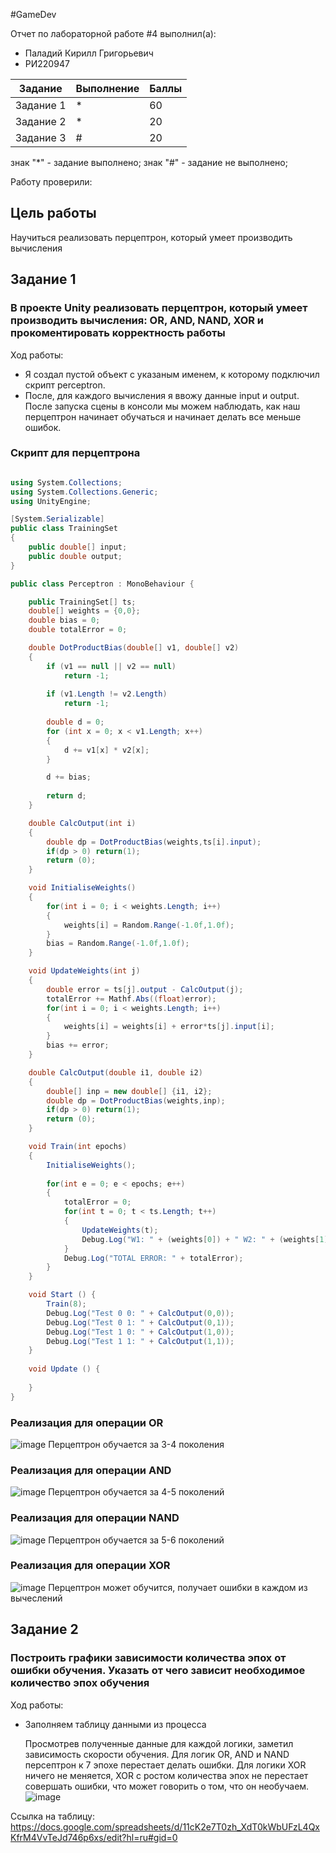 #GameDev

Отчет по лабораторной работе #4 выполнил(а):
- Паладий Кирилл Григорьевич
- РИ220947

| Задание | Выполнение | Баллы |
| ------ | ------ | ------ |
| Задание 1 | * | 60 |
| Задание 2 | * | 20 |
| Задание 3 | # | 20 |

знак "*" - задание выполнено; знак "#" - задание не выполнено;

Работу проверили:

## Цель работы
Научиться реализовать перцептрон, который умеет производить вычисления

## Задание 1
### В проекте Unity реализовать перцептрон, который умеет производить вычисления: OR, AND, NAND, XOR и прокоментировать корректность работы

Ход работы:
- Я создал пустой объект с указаным именем, к которому подключил скрипт perceptron. 
- После, для каждого вычисления я ввожу данные input и output. После запуска сцены в консоли мы можем наблюдать, как наш перцептрон начинает обучаться и начинает делать все меньше ошибок.

### Скрипт для перцептрона 
```C#

using System.Collections;
using System.Collections.Generic;
using UnityEngine;

[System.Serializable]
public class TrainingSet
{
	public double[] input;
	public double output;
}

public class Perceptron : MonoBehaviour {

	public TrainingSet[] ts;
	double[] weights = {0,0};
	double bias = 0;
	double totalError = 0;

	double DotProductBias(double[] v1, double[] v2) 
	{
		if (v1 == null || v2 == null)
			return -1;
	 
		if (v1.Length != v2.Length)
			return -1;
	 
		double d = 0;
		for (int x = 0; x < v1.Length; x++)
		{
			d += v1[x] * v2[x];
		}

		d += bias;
	 
		return d;
	}

	double CalcOutput(int i)
	{
		double dp = DotProductBias(weights,ts[i].input);
		if(dp > 0) return(1);
		return (0);
	}

	void InitialiseWeights()
	{
		for(int i = 0; i < weights.Length; i++)
		{
			weights[i] = Random.Range(-1.0f,1.0f);
		}
		bias = Random.Range(-1.0f,1.0f);
	}

	void UpdateWeights(int j)
	{
		double error = ts[j].output - CalcOutput(j);
		totalError += Mathf.Abs((float)error);
		for(int i = 0; i < weights.Length; i++)
		{			
			weights[i] = weights[i] + error*ts[j].input[i]; 
		}
		bias += error;
	}

	double CalcOutput(double i1, double i2)
	{
		double[] inp = new double[] {i1, i2};
		double dp = DotProductBias(weights,inp);
		if(dp > 0) return(1);
		return (0);
	}

	void Train(int epochs)
	{
		InitialiseWeights();
		
		for(int e = 0; e < epochs; e++)
		{
			totalError = 0;
			for(int t = 0; t < ts.Length; t++)
			{
				UpdateWeights(t);
				Debug.Log("W1: " + (weights[0]) + " W2: " + (weights[1]) + " B: " + bias);
			}
			Debug.Log("TOTAL ERROR: " + totalError);
		}
	}

	void Start () {
		Train(8);
		Debug.Log("Test 0 0: " + CalcOutput(0,0));
		Debug.Log("Test 0 1: " + CalcOutput(0,1));
		Debug.Log("Test 1 0: " + CalcOutput(1,0));
		Debug.Log("Test 1 1: " + CalcOutput(1,1));		
	}
	
	void Update () {
		
	}
}

```

### Реализация для операции OR
![image](https://github.com/kirosh1q/GameDev/assets/119981696/b13feede-fc8a-4e66-af18-97cf4ace91d9)
Перцептрон обучается за 3-4 поколения 

### Реализация для операции AND
![image](https://github.com/kirosh1q/GameDev/assets/119981696/f3920c04-e376-4eca-8e23-b852551c980b)
Перцептрон обучается за 4-5 поколений

### Реализация для операции NAND
![image](https://github.com/kirosh1q/GameDev/assets/119981696/86ad34c3-af25-4d81-a80f-1a607a2c11d9)
Перцептрон обучается за 5-6 поколений

### Реализация для операции XOR
![image](https://github.com/kirosh1q/GameDev/assets/119981696/0c78106c-de32-48ae-9516-44895e5272ef)
Перцептрон может обучится, получает ошибки в каждом из вычеслений



## Задание 2
### Построить графики зависимости количества эпох от ошибки обучения. Указать от чего зависит необходимое количество эпох обучения

Ход работы:
- Заполняем таблицу данными из процесса
  
  Просмотрев полученные данные для каждой логики, заметил зависимость скорости обучения.
  Для логик OR, AND и NAND персептрон к 7 эпохе перестает делать ошибки.
  Для логики XOR ничего не меняется, XOR с ростом количества эпох не перестает совершать ошибки, что может говорить о том, что он необучаем.
![image](https://github.com/kirosh1q/GameDev/assets/119981696/496a611f-c7f0-4dde-a2a4-ec039c98dfb4)

Ссылка на таблицу: https://docs.google.com/spreadsheets/d/11cK2e7T0zh_XdT0kWbUFzL4QxKfrM4VvTeJd746p6xs/edit?hl=ru#gid=0




